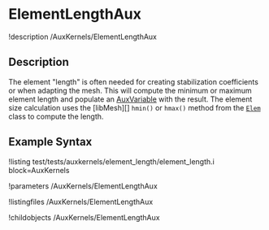 
# ElementLengthAux
!description /AuxKernels/ElementLengthAux

## Description
The element "length" is often needed for creating stabilization coefficients or when adapting the mesh. This will compute the minimum or maximum element length and populate an [AuxVariable](/AuxVariables/index.md)
with the result. The element size calculation uses the [libMesh][] `hmin()` or `hmax()` method
from the [`Elem`](https://libmesh.github.io/doxygen/classlibMesh_1_1Elem.html) class to compute the length.

## Example Syntax
!listing test/tests/auxkernels/element_length/element_length.i block=AuxKernels

!parameters /AuxKernels/ElementLengthAux

!listingfiles /AuxKernels/ElementLengthAux

!childobjects /AuxKernels/ElementLengthAux
